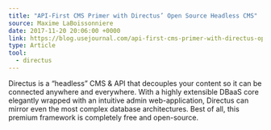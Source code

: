 ```yaml
---
title: "API-First CMS Primer with Directus’ Open Source Headless CMS"
source: Maxime LaBoissonniere
date: 2017-11-20 20:06:00 +0000
link: https://blog.usejournal.com/api-first-cms-primer-with-directus-open-source-headless-cms-1f6749aa2399
type: Article
tool:
  - directus
---
```

Directus is a “headless” CMS & API that decouples your content so it can be connected anywhere and everywhere. With a highly extensible DBaaS core elegantly wrapped with an intuitive admin web-application, Directus can mirror even the most complex database architectures. Best of all, this premium framework is completely free and open-source.




